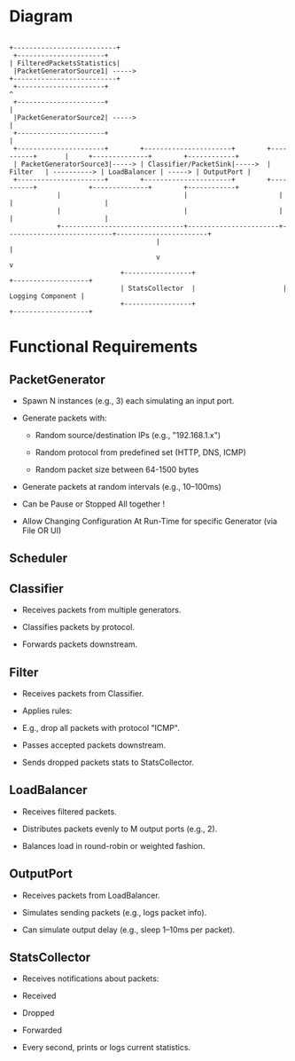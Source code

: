 # Diagram

```
                                                                        +--------------------------+
 +----------------------+                                               | FilteredPacketsStatistics|
 |PacketGeneratorSource1| ----->                                        +--------------------------+
 +----------------------+                                                           ^
 +----------------------+                                                           |
 |PacketGeneratorSource2| ----->                                                    |
 +----------------------+                                                           |
 +----------------------+        +----------------------+        +----------+       |     +--------------+        +------------+
 | PacketGeneratorSource3|-----> | Classifier/PacketSink|----->  | Filter   | ----------> | LoadBalancer | -----> | OutputPort |
 +----------------------+        +----------------------+        +----------+             +--------------+        +------------+
            |                               |                       |                           |                       |
            |                               |                       |                           |                       |
            +-------------------------------+-----------------------+---------------------------+-----------------------+
                                     |                                         |
                                     v                                         v
                            +-----------------+                      +-------------------+
                            | StatsCollector  |                      | Logging Component |
                            +-----------------+                      +-------------------+

```

# Functional Requirements

## PacketGenerator

- Spawn N instances (e.g., 3) each simulating an input port.

- Generate packets with:

  - Random source/destination IPs (e.g., "192.168.1.x")

  - Random protocol from predefined set (HTTP, DNS, ICMP)

  - Random packet size between 64-1500 bytes

- Generate packets at random intervals (e.g., 10–100ms)

- Can be Pause or Stopped All together !

- Allow Changing Configuration At Run-Time for specific Generator (via File OR UI)

## Scheduler

## Classifier

- Receives packets from multiple generators.

- Classifies packets by protocol.

- Forwards packets downstream.

## Filter

- Receives packets from Classifier.

- Applies rules:

- E.g., drop all packets with protocol "ICMP".

- Passes accepted packets downstream.

- Sends dropped packets stats to StatsCollector.

## LoadBalancer

- Receives filtered packets.

- Distributes packets evenly to M output ports (e.g., 2).

- Balances load in round-robin or weighted fashion.

## OutputPort

- Receives packets from LoadBalancer.

- Simulates sending packets (e.g., logs packet info).

- Can simulate output delay (e.g., sleep 1–10ms per packet).

## StatsCollector

- Receives notifications about packets:

- Received

- Dropped

- Forwarded

- Every second, prints or logs current statistics.
